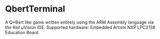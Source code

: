 # QbertTerminal

A Q*Bert like game written entirely using the ARM Assembly language via the Keil µVision IDE.
Supported hardware: Embedded Artists NXP LPC2138 Education Board

